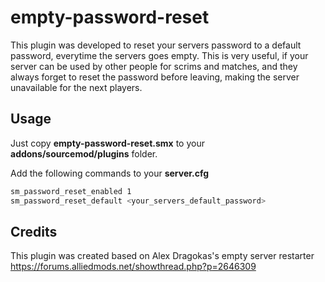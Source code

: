 # empty-password-reset

This plugin was developed to reset your servers password to a default password, everytime the servers goes empty.
This is very useful, if your server can be used by other people for scrims and matches, and they always forget to reset the password before leaving, making the server unavailable for the next players.

## Usage

Just copy **empty-password-reset.smx** to your **addons/sourcemod/plugins** folder.

Add the following commands to your **server.cfg**

```bash
sm_password_reset_enabled 1
sm_password_reset_default <your_servers_default_password>
```

## Credits

This plugin was created based on Alex Dragokas's empty server restarter
https://forums.alliedmods.net/showthread.php?p=2646309
